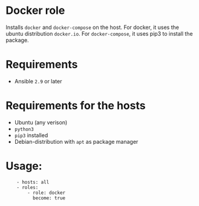# Docker role
Installs `docker` and `docker-compose` on the host. For docker, it uses the ubuntu distribution `docker.io`. For `docker-compose`, it uses pip3 to install the package.

# Requirements
- Ansible `2.9` or later

# Requirements for the hosts
- Ubuntu (any verison)
- `python3`
- `pip3` installed
- Debian-distribution with `apt` as package manager

# Usage: 
```shell
	- hosts: all
	- roles:
	    - role: docker
	      become: true 
```